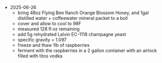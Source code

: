 - 2025-06-26
    - bring 48oz Flying Bee Ranch Orange Blossom Honey, and 1gal distilled water + coffeewater mineral packet to a boil
    - cover and allow to cool to 98F
    - measured 128 fl oz remaining
    - add 5g rehydrated Lalvin EC-1118 champagne yeast
    - specific gravity = 1.097
    - freeze and thaw 1lb of raspberries
    - ferment with the raspberries in a 2 gallon container with an airlock filled with titos vodka

